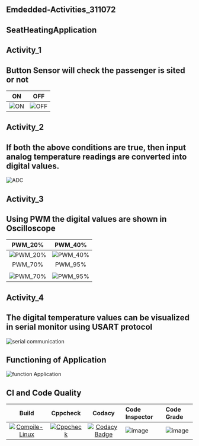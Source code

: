 ## Emdedded-Activities_311072
## SeatHeatingApplication
## Activity_1
## Button Sensor will check the passenger is sited or not
|ON|OFF|
|:--:|:--:|
|![ON](https://user-images.githubusercontent.com/62166597/115904289-3d88a080-a482-11eb-8dac-4baad5d98b64.PNG)|![OFF](https://user-images.githubusercontent.com/62166597/115904238-2e095780-a482-11eb-99fa-67ae25f4005d.PNG)|
## Activity_2
## If both the above conditions are true, then input analog temperature readings are converted into digital values.
![ADC](https://user-images.githubusercontent.com/85540441/127325146-e45f0d5b-9173-4669-bcef-7cc735d272af.png)
## Activity_3
## Using PWM the digital values are shown in Oscilloscope
|PWM_20%|PWM_40%|
|:--:|:--:|
|![PWM_20%](https://user-images.githubusercontent.com/85540441/127325740-902f3538-a1d0-46e7-8c9b-b015f2565e37.png)|![PWM_40%](https://user-images.githubusercontent.com/85540441/127325787-d806d9f6-56aa-4d48-bb18-0d1d36f77b60.png)
|PWM_70%|PWM_95%|
|   |   |
![PWM_70%](https://user-images.githubusercontent.com/85540441/127325848-6445b58f-727f-4bf3-88a4-a5b7eee9aa98.png)|![PWM_95%](https://user-images.githubusercontent.com/85540441/127325926-b8e7bfc2-e619-4f55-933b-cb56376f3e2f.png)
## Activity_4
## The digital temperature values can be visualized in serial monitor using USART protocol
![serial communication](https://user-images.githubusercontent.com/85540441/127324544-94917683-705e-4df5-8333-6ec753d91eb4.png)
## Functioning of Application
![function Application](https://user-images.githubusercontent.com/85540441/127324870-8ef9ecd0-55a7-4353-9411-d1b2f312ac81.gif)
## CI and Code Quality
|Build|Cppcheck|Codacy|Code Inspector|Code Grade|
|:--:|:--:|:--:|:--|:---|
[![Compile-Linux](https://github.com/Lalitha74/Emdedded-Activities_311072/actions/workflows/compile.yml/badge.svg)](https://github.com/Lalitha74/Emdedded-Activities_311072/actions/workflows/compile.yml)|[![Cppcheck](https://github.com/Lalitha74/Emdedded-Activities_311072/actions/workflows/CodeQuality.yml/badge.svg)](https://github.com/Lalitha74/Emdedded-Activities_311072/actions/workflows/CodeQuality.yml)|[![Codacy Badge](https://app.codacy.com/project/badge/Grade/8ef572e5cf5d404d9f2e908e0efc071b)](https://www.codacy.com/gh/Lalitha74/Emdedded-Activities_311072/dashboard?utm_source=github.com&amp;utm_medium=referral&amp;utm_content=Lalitha74/Emdedded-Activities_311072&amp;utm_campaign=Badge_Grade)|![image](https://user-images.githubusercontent.com/86546222/127517697-43514b08-b769-4323-9bf0-0d3e30d48645.png)|![image](https://user-images.githubusercontent.com/86546222/127517749-2b1f3516-42fe-4b73-a0dd-9f6d4a3443b2.png)





